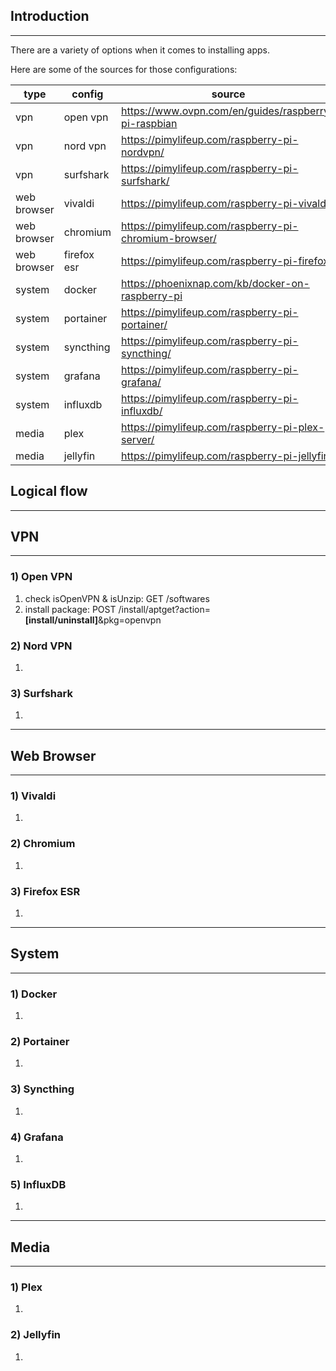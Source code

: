 ## Introduction
---
There are a variety of options when it comes to installing apps.

Here are some of the sources for those configurations:

| type | config | source |
|---|---|---|
| vpn | open vpn | https://www.ovpn.com/en/guides/raspberry-pi-raspbian |
| vpn | nord vpn | https://pimylifeup.com/raspberry-pi-nordvpn/ |
| vpn | surfshark | https://pimylifeup.com/raspberry-pi-surfshark/ |
| web browser | vivaldi | https://pimylifeup.com/raspberry-pi-vivaldi/ |
| web browser | chromium | https://pimylifeup.com/raspberry-pi-chromium-browser/ |
| web browser | firefox esr | https://pimylifeup.com/raspberry-pi-firefox/ |
| system | docker | https://phoenixnap.com/kb/docker-on-raspberry-pi |
| system | portainer | https://pimylifeup.com/raspberry-pi-portainer/ |
| system | syncthing | https://pimylifeup.com/raspberry-pi-syncthing/ |
| system | grafana | https://pimylifeup.com/raspberry-pi-grafana/ |
| system | influxdb | https://pimylifeup.com/raspberry-pi-influxdb/ |
| media | plex | https://pimylifeup.com/raspberry-pi-plex-server/ |
| media | jellyfin | https://pimylifeup.com/raspberry-pi-jellyfin/ |


## Logical flow
---
## VPN
---
### 1) Open VPN
1. check isOpenVPN & isUnzip: GET /softwares
2. install package: POST /install/aptget?action=**[install/uninstall]**&pkg=openvpn

### 2) Nord VPN
1. 

### 3) Surfshark
1. 

---
## Web Browser
---
### 1) Vivaldi
1. 

### 2) Chromium
1. 

### 3) Firefox ESR
1. 

---
## System
---
### 1) Docker
1. 

### 2) Portainer
1. 

### 3) Syncthing
1.

### 4) Grafana
1.

### 5) InfluxDB
1.

---
## Media
---
### 1) Plex
1. 

### 2) Jellyfin
1. 